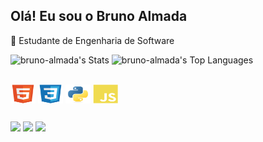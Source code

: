 ## Olá! Eu sou o Bruno Almada

🔭 Estudante de Engenharia de Software

![bruno-almada's Stats](https://github-readme-stats.vercel.app/api?username=bruno-almada&theme=vue-dark&show_icons=true&hide_border=true&count_private=true) ![bruno-almada's Top Languages](https://github-readme-stats.vercel.app/api/top-langs/?username=bruno-almada&theme=vue-dark&show_icons=true&hide_border=true&layout=compact)


<div style="display: inline_block"><br>
  <img align="center" alt="bruno-HTML" height="30" width="40" src="https://raw.githubusercontent.com/devicons/devicon/master/icons/html5/html5-original.svg">
  <img align="center" alt="bruno-CSS" height="30" width="40" src="https://raw.githubusercontent.com/devicons/devicon/master/icons/css3/css3-original.svg">
  <img align="center" alt="bruno-Python" height="30" width="40" src="https://raw.githubusercontent.com/devicons/devicon/master/icons/python/python-original.svg">
  <img align="center" alt="bruno-Js" height="30" width="40" src="https://raw.githubusercontent.com/devicons/devicon/master/icons/javascript/javascript-plain.svg">
</div>

##

 <div> 
  <a href="https://instagram.com/bruno_allmada" target="_blank"><img src="https://img.shields.io/badge/-Instagram-%23E4405F?style=for-the-badge&logo=instagram&logoColor=white" target="_blank"></a>
  <a href = "brunoadm5678@gmail.com"><img src="https://img.shields.io/badge/-Gmail-%23333?style=for-the-badge&logo=gmail&logoColor=white" target="_blank"></a>
  <a href="https://www.linkedin.com/in/bruno-almada-a381a5337" target="_blank"><img src="https://img.shields.io/badge/-LinkedIn-%230077B5?style=for-the-badge&logo=linkedin&logoColor=white" target="_blank"></a> 
  
</div>

